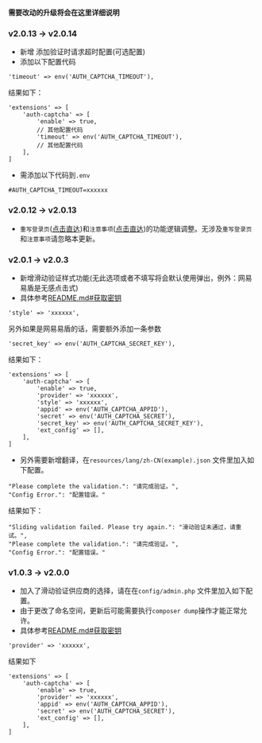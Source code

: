 **需要改动的升级将会在这里详细说明**

### v2.0.13 -> v2.0.14

- 新增 添加验证时请求超时配置(可选配置)
- 添加以下配置代码

```
'timeout' => env('AUTH_CAPTCHA_TIMEOUT'),
```

结果如下：

```
'extensions' => [
    'auth-captcha' => [
        'enable' => true,
        // 其他配置代码 
        'timeout' => env('AUTH_CAPTCHA_TIMEOUT'),
        // 其他配置代码
    ],
]
```

- 需添加以下代码到`.env`

```
#AUTH_CAPTCHA_TIMEOUT=xxxxxx
```

### v2.0.12 -> v2.0.13

- `重写登录页`([点击直达](README.md#重写登录页))和`注意事项`([点击直达](README.md#注意事项))的功能逻辑调整。无涉及`重写登录页`和`注意事项`请忽略本更新。

### v2.0.1 -> v2.0.3

- 新增滑动验证样式功能(无此选项或者不填写将会默认使用弹出，例外：网易易盾是无感点击式)
- 具体参考[README.md#获取密钥](README.md#获取密钥)

```
'style' => 'xxxxxx',
```

另外如果是网易易盾的话，需要额外添加一条参数

```
'secret_key' => env('AUTH_CAPTCHA_SECRET_KEY'),
```

结果如下：

```
'extensions' => [
    'auth-captcha' => [
        'enable' => true,
        'provider' => 'xxxxxx',
        'style' => 'xxxxxx',
        'appid' => env('AUTH_CAPTCHA_APPID'),
        'secret' => env('AUTH_CAPTCHA_SECRET'),
        'secret_key' => env('AUTH_CAPTCHA_SECRET_KEY'),
        'ext_config' => [],
    ],
]
```

- 另外需要新增翻译，在`resources/lang/zh-CN(example).json` 文件里加入如下配置。

```
"Please complete the validation.": "请完成验证。",
"Config Error.": "配置错误。"
```

结果如下：

```
"Sliding validation failed. Please try again.": "滑动验证未通过，请重试。",
"Please complete the validation.": "请完成验证。",
"Config Error.": "配置错误。"
```

### v1.0.3 -> v2.0.0

- 加入了滑动验证供应商的选择，请在在`config/admin.php` 文件里加入如下配置。
- 由于更改了命名空间，更新后可能需要执行`composer dump`操作才能正常允许。
- 具体参考[README.md#获取密钥](README.md#获取密钥)

```
'provider' => 'xxxxxx',
```

结果如下

```
'extensions' => [
    'auth-captcha' => [
        'enable' => true,
        'provider' => 'xxxxxx',
        'appid' => env('AUTH_CAPTCHA_APPID'),
        'secret' => env('AUTH_CAPTCHA_SECRET'),
        'ext_config' => [],
    ],
]
```